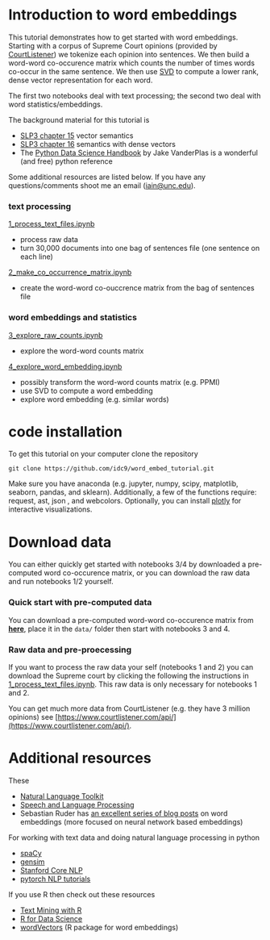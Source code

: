 # Introduction to word embeddings

This tutorial demonstrates how to get started with word embeddings. Starting with a corpus of Supreme Court opinions (provided by [CourtListener](https://www.courtlistener.com)) we tokenize each opinion into sentences. We then build a word-word co-occurence matrix which counts the number of times words co-occur in the same sentence. We then use [SVD](https://en.wikipedia.org/wiki/Singular-value_decomposition) to compute a lower rank, dense vector representation for each word.

The first two notebooks deal with text processing; the second two deal with word statistics/embeddings.

The background material for this tutorial is

- [SLP3 chapter 15](https://web.stanford.edu/~jurafsky/slp3/15.pdf) vector semantics
- [SLP3 chapter 16](https://web.stanford.edu/~jurafsky/slp3/16.pdf) semantics with dense vectors
- The [Python Data Science Handbook](https://jakevdp.github.io/PythonDataScienceHandbook/) by Jake VanderPlas is a wonderful (and free) python reference

Some additional resources are listed below. If you have any questions/comments shoot me an email (iain@unc.edu).


### text processing

[1_process_text_files.ipynb](https://github.com/idc9/word_embed_tutorial/blob/master/1_process_text_files.ipynb)
- process raw data
- turn 30,000 documents into one bag of sentences file (one sentence on each line)


[2_make_co_occurrence_matrix.ipynb](https://github.com/idc9/word_embed_tutorial/blob/master/2_make_co_occurrence_matrix.ipynb)
- create the word-word co-ouccrence matrix from the bag of sentences file

### word embeddings and statistics

[3_explore_raw_counts.ipynb](https://github.com/idc9/word_embed_tutorial/blob/master/3_explore_raw_counts.ipynb)
- explore the word-word counts matrix

[4_explore_word_embedding.ipynb](https://github.com/idc9/word_embed_tutorial/blob/master/4_explore_word_embedding.ipynb)
- possibly transform the word-word counts matrix (e.g. PPMI)
- use SVD to compute a word embedding
- explore word embedding (e.g. similar words)


# code installation

To get this tutorial on your computer clone the repository

```
git clone https://github.com/idc9/word_embed_tutorial.git
```

Make sure you have anaconda (e.g. jupyter, numpy, scipy, matplotlib, seaborn, pandas, and sklearn). Additionally, a few of the functions require: request, ast, json , and webcolors. Optionally, you can install [plotly](https://github.com/plotly/plotly.py) for interactive visualizations.



# Download data

You can either quickly get started with notebooks 3/4 by downloaded a pre-computed word co-occurence matrix, or you can download the raw data and run notebooks 1/2 yourself.

### Quick start with pre-computed data

You can download a pre-computed word-word co-occurence matrix from [**here**](https://drive.google.com/open?id=0B40b05f-8LWtVGsybWw4OTVyV00), place it in the `data/` folder then start with notebooks 3 and 4. 


### Raw data and pre-proecessing

If you want to process the raw data your self (notebooks 1 and 2) you can download the Supreme court by clicking the following the instructions in [1_process_text_files.ipynb](https://github.com/idc9/word_embed_tutorial/blob/master/1_process_text_files.ipynb). This raw data is only necessary for notebooks 1 and 2.


You can get much more data from CourtListener (e.g. they have 3 million opinions) see [https://www.courtlistener.com/api/](https://www.courtlistener.com/api/).


# Additional resources

These 
- [Natural Language Toolkit](http://www.nltk.org/book/) 
- [	Speech and Language Processing](https://web.stanford.edu/~jurafsky/slp3/)
- Sebastian Ruder has [an excellent series of blog posts](http://ruder.io/word-embeddings-1/) on word embeddings (more focused on neural network based embeddings)

For working with text data and doing natural language processing in python
- [spaCy](https://spacy.io/)
- [gensim](https://radimrehurek.com/gensim/)
- [Stanford Core NLP](https://github.com/dasmith/stanford-corenlp-python)
- [pytorch NLP tutorials](http://pytorch.org/tutorials/beginner/deep_learning_nlp_tutorial.html)

If you use R then check out these resources
- [Text Mining with R](http://tidytextmining.com/)
- [R for Data Science](http://r4ds.had.co.nz/)
- [wordVectors](https://github.com/bmschmidt/wordVectors) (R package for word embeddings)